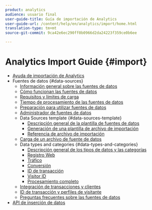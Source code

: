 ```yaml
---
product: analytics
audience: usuario final
user-guide-title: Guía de importación de Analytics
user-guide-url: /content/help/en/analytics/import/home.html
translation-type: tm+mt
source-git-commit: 9ca42e6ec290ff0b0966d2da24223f359ce0b6ee

---
```



# Analytics Import Guide {#import}

+ [Ayuda de importación de Analytics](home.md)
+ Fuentes de datos {#data-sources}
   + [Información general sobre las fuentes de datos](c-data-sources/datasrc-home.md)
   + [Cómo funcionan las fuentes de datos](c-data-sources/datasrc-how-data-sources-works.md)
   + [Requisitos y límites de carga](c-data-sources/datasrc-requirements.md)
   + [Tiempo de procesamiento de las fuentes de datos](c-data-sources/datasrc-processing-time.md)
   + [Preparación para utilizar fuentes de datos](c-data-sources/datasrc-preparing.md)
   + [Administrador de fuentes de datos](c-data-sources/datasrc-manager.md)
   + Data Sources template {#data-sources-template}
      + [Descripción general de la plantilla de fuentes de datos](c-data-sources/datasrc-template/datasrc-template-file.md)
      + [Generación de una plantilla de archivo de importación](c-data-sources/datasrc-template/t-datasrc-creating-data-sources-file.md)
      + [Referencia de archivo de importación](c-data-sources/datasrc-template/datasrc-import-file-reference.md)
   + [Carga de un archivo de fuente de datos](c-data-sources/t-datasrc-uploading-data.md)
   + Data types and categories {#data-types-and-categories}
      + [Descripción general de los tipos de datos y las categorías](c-data-sources/c-datasrc-types/datasrc-categories.md)
      + [Registro Web](c-data-sources/c-datasrc-types/datasrc-web-log.md)
      + [Tráfico](c-data-sources/c-datasrc-types/datasrc-traffic.md)
      + [Conversión](c-data-sources/c-datasrc-types/datasrc-conversion.md)
      + [ID de transacción](c-data-sources/c-datasrc-types/datasrc-transactionid.md)
      + [Visitor ID](c-data-sources/c-datasrc-types/datasrc-visitorid.md)
      + [Procesamiento completo](c-data-sources/c-datasrc-types/datasrc-full-processing.md)
   + [Integración de transacciones y clientes](c-data-sources/datasrc-integrating-offline-data.md)
   + [ID de transacción y perfiles de visitante](c-data-sources/datasrc-tid-visitor-profile.md)
   + [Preguntas frecuentes sobre las fuentes de datos](c-data-sources/datasrc-faq.md)
+ [API de inserción de datos](c-data-insertion-api/c-data-insertion-api.md)
